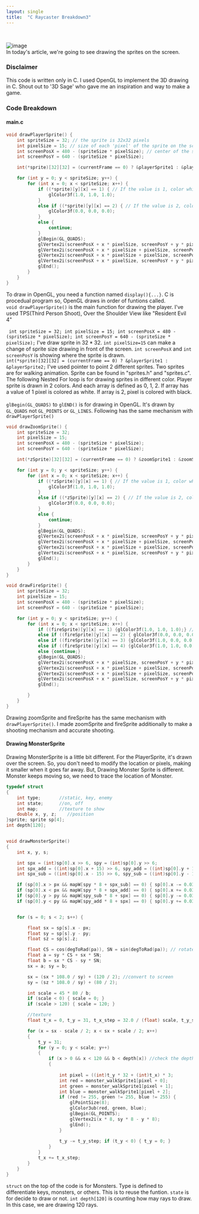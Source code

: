 ```yaml
---
layout: single
title:  "C Raycaster Breakdown3"
---
```

<br>

![image](https://github.com/DutchVandaline/DutchVandaline.github.io/assets/142364450/a2c33be8-b901-4e64-8471-e70c7eb6bd29)
<br>
 In today's article, we're going to see drawing the sprites on the screen. 

### Disclaimer
This code is written only in C. I used OpenGL to implement the 3D drawing in C.
Shout out to '3D Sage' who gave me an inspiration and way to make a game.

### Code Breakdown
#### main.c 
```c
void drawPlayerSprite() {
    int spriteSize = 32; // the sprite is 32x32 pixels
    int pixelSize = 15; // size of each 'pixel' of the sprite on the screen
    int screenPosX = 480 - (spriteSize * pixelSize); // center of the sprite on the screen width
    int screenPosY = 640 - (spriteSize * pixelSize);

    int(*sprite)[32][32] = (currentFrame == 0) ? &playerSprite1 : &playerSprite2;

    for (int y = 0; y < spriteSize; y++) {
        for (int x = 0; x < spriteSize; x++) {
            if ((*sprite)[y][x] == 1) { // If the value is 1, color white
                glColor3f(1.0, 1.0, 1.0);
            }
            else if ((*sprite)[y][x] == 2) { // If the value is 2, color black
                glColor3f(0.0, 0.0, 0.0);
            }
            else {
                continue;
            }
            glBegin(GL_QUADS);
            glVertex2i(screenPosX + x * pixelSize, screenPosY + y * pixelSize);
            glVertex2i(screenPosX + x * pixelSize + pixelSize, screenPosY + y * pixelSize);
            glVertex2i(screenPosX + x * pixelSize + pixelSize, screenPosY + y * pixelSize + pixelSize);
            glVertex2i(screenPosX + x * pixelSize, screenPosY + y * pixelSize + pixelSize);
            glEnd();
        }
    }
}
```
To draw in OpenGL, you need a function named `display(){...}`. C is procedual program so, OpenGL draws in order of funtions called.<br>
`void drawPlayerSprite()` is the main function for drawing the player. I've used TPS(Third Person Shoot), Over the Shoulder View like "Resident Evil 4"<br>
<br>
` int spriteSize = 32; int pixelSize = 15; int screenPosX = 480 - (spriteSize * pixelSize); int screenPosY = 640 - (spriteSize * pixelSize);` I've draw sprite in $32*32$. `int pixelSize=15` can make a change of sprite size drawing in front of the screen. `int screenPosX` and `int screenPosY` is showing where the sprite is drawn.<br>
`int(*sprite)[32][32] = (currentFrame == 0) ? &playerSprite1 : &playerSprite2;` I've used pointer to point 2 different sprites. Two sprites are for walking animation. Sprite can be found in "sprites.h" and "sprites.c".
The following Nested For loop is for drawing sprites in different color. Player sprite is drawn in 2 colors. And each array is defined as 0, 1, 2. If array has a value of 1 pixel is colored as white. If array is 2, pixel is colored with black. <br><br>
`glBegin(GL_QUADS)` to `glEND()` is for drawing in OpenGL. It's drawn by `GL_QUADS` not `GL_POINTS` or `GL_LINES`. Following has the same mechanism with `drawPlayerSprite()`

```c
void drawZoomSprite() {
    int spriteSize = 32;
    int pixelSize = 15;
    int screenPosX = 480 - (spriteSize * pixelSize);
    int screenPosY = 640 - (spriteSize * pixelSize);

    int(*zSprite)[32][32] = (currentFrame == 0) ? &zoomSprite1 : &zoomSprite2;

    for (int y = 0; y < spriteSize; y++) {
        for (int x = 0; x < spriteSize; x++) {
            if ((*zSprite)[y][x] == 1) { // If the value is 1, color white
                glColor3f(1.0, 1.0, 1.0);
            }
            else if ((*zSprite)[y][x] == 2) { // If the value is 2, color black
                glColor3f(0.0, 0.0, 0.0);
            }
            else {
                continue;
            }
            glBegin(GL_QUADS);
            glVertex2i(screenPosX + x * pixelSize, screenPosY + y * pixelSize);
            glVertex2i(screenPosX + x * pixelSize + pixelSize, screenPosY + y * pixelSize);
            glVertex2i(screenPosX + x * pixelSize + pixelSize, screenPosY + y * pixelSize + pixelSize);
            glVertex2i(screenPosX + x * pixelSize, screenPosY + y * pixelSize + pixelSize);
            glEnd();
        }
    }
}

void drawFireSprite() {
    int spriteSize = 32;
    int pixelSize = 15;
    int screenPosX = 480 - (spriteSize * pixelSize);
    int screenPosY = 640 - (spriteSize * pixelSize);

    for (int y = 0; y < spriteSize; y++) {
        for (int x = 0; x < spriteSize; x++) {
            if ((fireSprite)[y][x] == 1) {glColor3f(1.0, 1.0, 1.0);} // If the value is 1, color white
            else if ((fireSprite)[y][x] == 2) { glColor3f(0.0, 0.0, 0.0);}// If the value is 2, color black
            else if ((fireSprite)[y][x] == 3) {glColor3f(1.0, 0.0, 0.0);} // If the value is 2, color black
            else if ((fireSprite)[y][x] == 4) {glColor3f(1.0, 1.0, 0.0);} // If the value is 2, color black
            else {continue;}
            glBegin(GL_QUADS);
            glVertex2i(screenPosX + x * pixelSize, screenPosY + y * pixelSize);
            glVertex2i(screenPosX + x * pixelSize + pixelSize, screenPosY + y * pixelSize);
            glVertex2i(screenPosX + x * pixelSize + pixelSize, screenPosY + y * pixelSize + pixelSize);
            glVertex2i(screenPosX + x * pixelSize, screenPosY + y * pixelSize + pixelSize);
            glEnd();

        }
    }
}
```
Drawing zoomSprite and fireSprite has the same mechanism with `drawPlayerSprite()`. I made zoomSprite and fireSprite additionally to make a shooting mechanism and accurate shooting.<br>
#### Drawing MonsterSprite
Drawing MonsterSprite is a little bit different. For the PlayerSprite, it's drawn over the screen. So, you don't need to modify the location or pixels, making it smaller when it goes far away. But, Drawing Monster Sprite is different. Monster keeps moving so, we need to trace the location of Monster.
```c
typedef struct
{
    int type;       //static, key, enemy
    int state;      //on, off
    int map;        //texture to show
    double x, y, z;    //position
}sprite; sprite sp[4];
int depth[120];


void drawMonsterSprite()
{
    int x, y, s;

    int spx = (int)sp[0].x >> 6, spy = (int)sp[0].y >> 6;
    int spx_add = ((int)sp[0].x + 15) >> 6, spy_add = ((int)sp[0].y + 15) >> 6;
    int spx_sub = ((int)sp[0].x - 15) >> 6, spy_sub = ((int)sp[0].y - 15) >> 6;

    if (sp[0].x > px && mapW[spy * 8 + spx_sub] == 0) { sp[0].x -= 0.03 * fps; }
    if (sp[0].x < px && mapW[spy * 8 + spx_add] == 0) { sp[0].x += 0.03 * fps; }
    if (sp[0].y > py && mapW[spy_sub * 8 + spx] == 0) { sp[0].y -= 0.03 * fps; }
    if (sp[0].y < py && mapW[spy_add * 8 + spx] == 0) { sp[0].y += 0.03 * fps; }


    for (s = 0; s < 2; s++) {

        float sx = sp[s].x - px;
        float sy = sp[s].y - py;
        float sz = sp[s].z;

        float CS = cos(degToRad(pa)), SN = sin(degToRad(pa)); // rotate based on player side
        float a = sy * CS + sx * SN;
        float b = sx * CS - sy * SN;
        sx = a; sy = b;

        sx = (sx * 108.0 / sy) + (120 / 2); //convert to screen 
        sy = (sz * 108.0 / sy) + (80 / 2);

        int scale = 45 * 80 / b;
        if (scale < 0) { scale = 0; }
        if (scale > 120) { scale = 120; }

        //texture
        float t_x = 0, t_y = 31, t_x_step = 32.0 / (float) scale, t_y_step = 32.0/(float) scale;

        for (x = sx - scale / 2; x < sx + scale / 2; x++)
        {
            t_y = 31;
            for (y = 0; y < scale; y++) 
            {
                if (x > 0 && x < 120 && b < depth[x]) //check the depth and see draw if it's on screen.
                {
                    
                    int pixel = ((int)t_y * 32 + (int)t_x) * 3;
                    int red = monster_walkSprite1[pixel + 0];
                    int green = monster_walkSprite1[pixel + 1];
                    int blue = monster_walkSprite1[pixel + 2];
                    if (red != 255, green != 255, blue != 255) {
                        glPointSize(8);
                        glColor3ub(red, green, blue);
                        glBegin(GL_POINTS);
                        glVertex2i(x * 8, sy * 8 - y * 8);
                        glEnd();
                    }
                    
                    t_y -= t_y_step; if (t_y < 0) { t_y = 0; }
                }
            }
            t_x += t_x_step;
        }
    }
}
```
`struct` on the top of the code is for Monsters. Type is defined to differentiate keys, monsters, or others. This is to reuse the funtion. `state` is for decide to draw or not.
`int depth[120]` is counting how may rays to draw. In this case, we are drawing 120 rays. 
<br>
